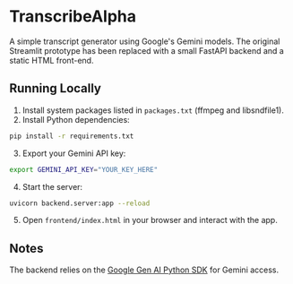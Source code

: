 # TranscribeAlpha

A simple transcript generator using Google's Gemini models. The original Streamlit prototype has been replaced with a small FastAPI backend and a static HTML front-end.

## Running Locally

1. Install system packages listed in `packages.txt` (ffmpeg and libsndfile1).
2. Install Python dependencies:

```bash
pip install -r requirements.txt
```

3. Export your Gemini API key:

```bash
export GEMINI_API_KEY="YOUR_KEY_HERE"
```

4. Start the server:

```bash
uvicorn backend.server:app --reload
```

5. Open `frontend/index.html` in your browser and interact with the app.

## Notes

The backend relies on the [Google Gen AI Python SDK](https://googleapis.github.io/python-genai/) for Gemini access.
